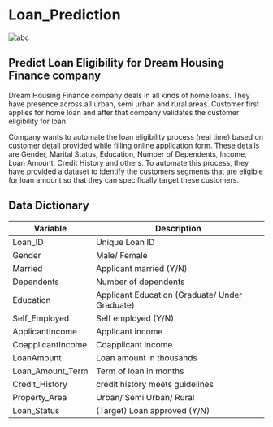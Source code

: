 # Loan_Prediction
![abc](https://datahack-prod.s3.ap-south-1.amazonaws.com/__sized__/contest_cover/loanpre-thumbnail-1200x1200.png)

## Predict Loan Eligibility for Dream Housing Finance company

Dream Housing Finance company deals in all kinds of home loans. They have presence across all urban, semi urban and rural areas. Customer first applies for home loan and after that company validates the customer eligibility for loan.

Company wants to automate the loan eligibility process (real time) based on customer detail provided while filling online application form. These details are Gender, Marital Status, Education, Number of Dependents, Income, Loan Amount, Credit History and others. To automate this process, they have provided a dataset to identify the customers segments that are eligible for loan amount so that they can specifically target these customers. 

## Data Dictionary

|Variable                      |Description|
|-----                         |-----------|
Loan_ID	                        |Unique Loan ID|
Gender	        | Male/ Female|
Married	|Applicant married (Y/N)|
Dependents	|Number of dependents|
Education	|Applicant Education (Graduate/ Under Graduate)|
Self_Employed	|Self employed (Y/N)|
ApplicantIncome	|Applicant income|
CoapplicantIncome	|Coapplicant income|
LoanAmount	|Loan amount in thousands|
Loan_Amount_Term	|Term of loan in months|
Credit_History	|credit history meets guidelines|
Property_Area	 |Urban/ Semi Urban/ Rural|
Loan_Status	|(Target) Loan approved (Y/N)|
